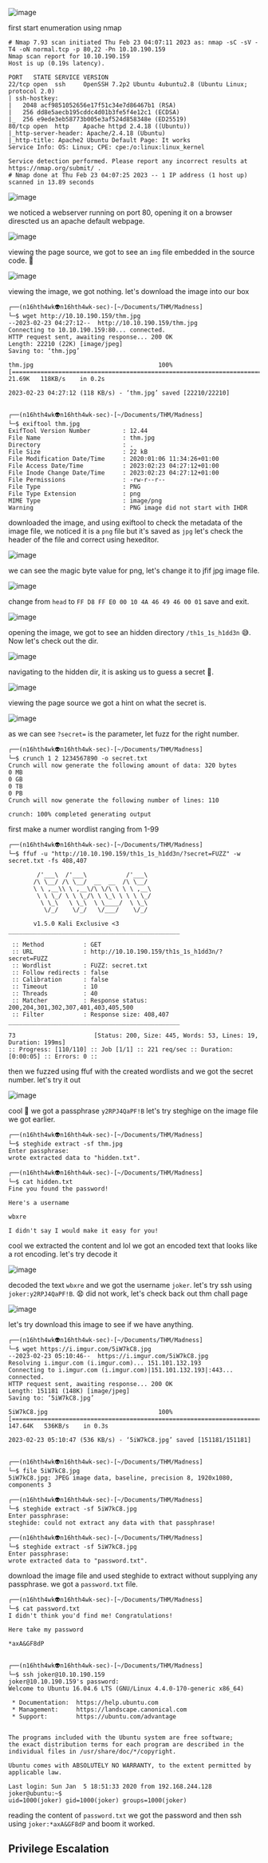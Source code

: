 ![image](https://user-images.githubusercontent.com/87468669/220812639-67e3081e-2238-408d-aaec-961d63f7db63.png)

first start enumeration using nmap

```
# Nmap 7.93 scan initiated Thu Feb 23 04:07:11 2023 as: nmap -sC -sV -T4 -oN normal.tcp -p 80,22 -Pn 10.10.190.159
Nmap scan report for 10.10.190.159
Host is up (0.19s latency).

PORT   STATE SERVICE VERSION
22/tcp open  ssh     OpenSSH 7.2p2 Ubuntu 4ubuntu2.8 (Ubuntu Linux; protocol 2.0)
| ssh-hostkey: 
|   2048 acf9851052656e17f51c34e7d86467b1 (RSA)
|   256 dd8e5aecb195cddc4d01b3fe5f4e12c1 (ECDSA)
|_  256 e9ede3eb58773b005e3af524d858348e (ED25519)
80/tcp open  http    Apache httpd 2.4.18 ((Ubuntu))
|_http-server-header: Apache/2.4.18 (Ubuntu)
|_http-title: Apache2 Ubuntu Default Page: It works
Service Info: OS: Linux; CPE: cpe:/o:linux:linux_kernel

Service detection performed. Please report any incorrect results at https://nmap.org/submit/ .
# Nmap done at Thu Feb 23 04:07:25 2023 -- 1 IP address (1 host up) scanned in 13.89 seconds
```

![image](https://user-images.githubusercontent.com/87468669/220813132-3ae5fa3d-ee78-4ab1-bb58-c7566fd59df9.png)

we noticed a webserver running on port 80, opening it on a browser direscted us an apache default webpage.

![image](https://user-images.githubusercontent.com/87468669/220814870-aa7f3741-6ad7-4056-a9c3-939cc545fad6.png)

viewing the page source, we got to see an `img` file embedded in the source code. 🤔

![image](https://user-images.githubusercontent.com/87468669/220814993-679a8f7f-ad50-4eac-bdb3-eb3262846e4a.png)

viewing the image, we got nothing. let's download the image into our box

```
┌──(n16hth4wk👽n16hth4wk-sec)-[~/Documents/THM/Madness]
└─$ wget http://10.10.190.159/thm.jpg
--2023-02-23 04:27:12--  http://10.10.190.159/thm.jpg
Connecting to 10.10.190.159:80... connected.
HTTP request sent, awaiting response... 200 OK
Length: 22210 (22K) [image/jpeg]
Saving to: ‘thm.jpg’

thm.jpg                                   100%[===================================================================================>]  21.69K   118KB/s    in 0.2s    

2023-02-23 04:27:12 (118 KB/s) - ‘thm.jpg’ saved [22210/22210]

                                                                                                                                                                      
┌──(n16hth4wk👽n16hth4wk-sec)-[~/Documents/THM/Madness]
└─$ exiftool thm.jpg
ExifTool Version Number         : 12.44
File Name                       : thm.jpg
Directory                       : .
File Size                       : 22 kB
File Modification Date/Time     : 2020:01:06 11:34:26+01:00
File Access Date/Time           : 2023:02:23 04:27:12+01:00
File Inode Change Date/Time     : 2023:02:23 04:27:12+01:00
File Permissions                : -rw-r--r--
File Type                       : PNG
File Type Extension             : png
MIME Type                       : image/png
Warning                         : PNG image did not start with IHDR
```
downloaded the image, and using exiftool to check the metadata of the image file, we noticed it is a `png` file but it's saved as `jpg` let's check the header of the file and correct using hexeditor.

![image](https://user-images.githubusercontent.com/87468669/220815971-c08fd88b-14ad-4ee3-8b2d-5c84c662ffc2.png)

we can see the magic byte value for png, let's change it to jfif jpg image file.

![image](https://user-images.githubusercontent.com/87468669/220816172-af79e39d-8d17-4d7a-8983-ed36b9c60206.png)

change from `head` to `FF D8 FF E0 00 10 4A 46 49 46 00 01` save and exit.

![image](https://user-images.githubusercontent.com/87468669/220816437-cbf87ecc-e634-4c8f-bee4-eb6bf1660d5e.png)

opening the image, we got to see an hidden directory `/th1s_1s_h1dd3n` 😅. Now let's check out the dir.

![image](https://user-images.githubusercontent.com/87468669/220816738-dd8ce1d9-beb6-4958-ae0b-381888f67898.png)

navigating to the hidden dir, it is asking us to guess a secret 🙁. 

![image](https://user-images.githubusercontent.com/87468669/220817098-ee84d61f-d08c-4fa3-ad9f-af6035f9f372.png)

viewing the page source we got a hint on what the secret is. 

![image](https://user-images.githubusercontent.com/87468669/220817777-ada4d175-8b08-4f2e-8179-8d8950ab7db5.png)

as we can see `?secret=` is the parameter, let fuzz for the right number.

```
┌──(n16hth4wk👽n16hth4wk-sec)-[~/Documents/THM/Madness]
└─$ crunch 1 2 1234567890 -o secret.txt
Crunch will now generate the following amount of data: 320 bytes
0 MB
0 GB
0 TB
0 PB
Crunch will now generate the following number of lines: 110 

crunch: 100% completed generating output
```
first make a numer wordlist ranging from 1-99

```
┌──(n16hth4wk👽n16hth4wk-sec)-[~/Documents/THM/Madness]
└─$ ffuf -u "http://10.10.190.159/th1s_1s_h1dd3n/?secret=FUZZ" -w secret.txt -fs 408,407

        /'___\  /'___\           /'___\       
       /\ \__/ /\ \__/  __  __  /\ \__/       
       \ \ ,__\\ \ ,__\/\ \/\ \ \ \ ,__\      
        \ \ \_/ \ \ \_/\ \ \_\ \ \ \ \_/      
         \ \_\   \ \_\  \ \____/  \ \_\       
          \/_/    \/_/   \/___/    \/_/       

       v1.5.0 Kali Exclusive <3
________________________________________________

 :: Method           : GET
 :: URL              : http://10.10.190.159/th1s_1s_h1dd3n/?secret=FUZZ
 :: Wordlist         : FUZZ: secret.txt
 :: Follow redirects : false
 :: Calibration      : false
 :: Timeout          : 10
 :: Threads          : 40
 :: Matcher          : Response status: 200,204,301,302,307,401,403,405,500
 :: Filter           : Response size: 408,407
________________________________________________

73                      [Status: 200, Size: 445, Words: 53, Lines: 19, Duration: 199ms]
:: Progress: [110/110] :: Job [1/1] :: 221 req/sec :: Duration: [0:00:05] :: Errors: 0 ::
```
then we fuzzed using ffuf with the created wordlists and we got the secret number. let's try it out

![image](https://user-images.githubusercontent.com/87468669/220818236-3f07a3e0-84e7-4cab-8cc9-1229f63dd357.png)

cool 🙂 we got a passphrase `y2RPJ4QaPF!B` let's try steghige on the image file we got earlier.

```
┌──(n16hth4wk👽n16hth4wk-sec)-[~/Documents/THM/Madness]
└─$ steghide extract -sf thm.jpg      
Enter passphrase: 
wrote extracted data to "hidden.txt".
                                                                                                                                                                      
┌──(n16hth4wk👽n16hth4wk-sec)-[~/Documents/THM/Madness]
└─$ cat hidden.txt 
Fine you found the password! 

Here's a username 

wbxre

I didn't say I would make it easy for you!
```
cool we extracted the content and lol we got an encoded text that looks like a rot encoding. let's try decode it

![image](https://user-images.githubusercontent.com/87468669/220818704-66d524e2-02c9-4a1f-8a50-b023c4416cb2.png)

decoded the text `wbxre` and we got the username `joker`. let's try ssh using `joker:y2RPJ4QaPF!B`. 😧 did not work, let's check back out thm chall page

![image](https://user-images.githubusercontent.com/87468669/220819564-4893e034-7821-46e1-984e-e3e0a5832237.png)

let's try download this image to see if we have anything.

```
┌──(n16hth4wk👽n16hth4wk-sec)-[~/Documents/THM/Madness]
└─$ wget https://i.imgur.com/5iW7kC8.jpg
--2023-02-23 05:10:46--  https://i.imgur.com/5iW7kC8.jpg
Resolving i.imgur.com (i.imgur.com)... 151.101.132.193
Connecting to i.imgur.com (i.imgur.com)|151.101.132.193|:443... connected.
HTTP request sent, awaiting response... 200 OK
Length: 151181 (148K) [image/jpeg]
Saving to: ‘5iW7kC8.jpg’

5iW7kC8.jpg                               100%[===================================================================================>] 147.64K   536KB/s    in 0.3s    

2023-02-23 05:10:47 (536 KB/s) - ‘5iW7kC8.jpg’ saved [151181/151181]

                                                                                                                                                                      
┌──(n16hth4wk👽n16hth4wk-sec)-[~/Documents/THM/Madness]
└─$ file 5iW7kC8.jpg                                                                    
5iW7kC8.jpg: JPEG image data, baseline, precision 8, 1920x1080, components 3
                                                                                                                                                                      
┌──(n16hth4wk👽n16hth4wk-sec)-[~/Documents/THM/Madness]
└─$ steghide extract -sf 5iW7kC8.jpg 
Enter passphrase: 
steghide: could not extract any data with that passphrase!
                                                                                                                                                                      
┌──(n16hth4wk👽n16hth4wk-sec)-[~/Documents/THM/Madness]
└─$ steghide extract -sf 5iW7kC8.jpg
Enter passphrase: 
wrote extracted data to "password.txt".
```
download the image file and used steghide to extract without supplying any passphrase. we got a `password.txt` file.

```
┌──(n16hth4wk👽n16hth4wk-sec)-[~/Documents/THM/Madness]
└─$ cat password.txt 
I didn't think you'd find me! Congratulations!

Here take my password

*axA&GF8dP

                                                                                                                                                                      
┌──(n16hth4wk👽n16hth4wk-sec)-[~/Documents/THM/Madness]
└─$ ssh joker@10.10.190.159         
joker@10.10.190.159's password: 
Welcome to Ubuntu 16.04.6 LTS (GNU/Linux 4.4.0-170-generic x86_64)

 * Documentation:  https://help.ubuntu.com
 * Management:     https://landscape.canonical.com
 * Support:        https://ubuntu.com/advantage


The programs included with the Ubuntu system are free software;
the exact distribution terms for each program are described in the
individual files in /usr/share/doc/*/copyright.

Ubuntu comes with ABSOLUTELY NO WARRANTY, to the extent permitted by
applicable law.

Last login: Sun Jan  5 18:51:33 2020 from 192.168.244.128
joker@ubuntu:~$ 
uid=1000(joker) gid=1000(joker) groups=1000(joker)
```
reading the content of `password.txt` we got the password and then ssh using `joker:*axA&GF8dP` and boom it worked.


## Privilege Escalation










